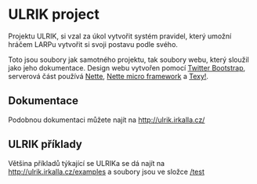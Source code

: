 ULRIK project
=============

Projektu ULRIK, si vzal za úkol vytvořit systém pravidel, který umožní hráčem LARPu vytvořit si svoji postavu podle svého.

Toto jsou soubory jak samotného projektu, tak soubory webu, který sloužil jako jeho dokumentace. 
Design webu vytvořen pomocí [Twitter Bootstrap](http://twitter.github.io/bootstrap/), serverová část používá [Nette](http://nette.org),
[Nette micro framework](http://doc.nette.org/cs/micro-framework) a [Texy!](http://texy.info).

Dokumentace
-----------

Podobnou dokumentaci můžete najít na http://ulrik.irkalla.cz/

ULRIK příklady 
--------------

Většina příkladů týkající se ULRIKa se dá najít na http://ulrik.irkalla.cz/examples a soubory jsou ve složce 
[/test](https://github.com/irkallacz/ulrik/tree/master/test)



